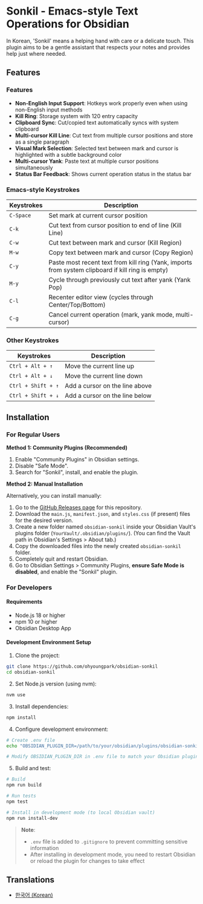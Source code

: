 # Sonkil - Emacs-style Text Operations for Obsidian

In Korean, 'Sonkil' means a helping hand with care or a delicate touch.
This plugin aims to be a gentle assistant that respects your notes and provides help just where needed.

## Features

### Features

- **Non-English Input Support**: Hotkeys work properly even when using non-English input methods
- **Kill Ring**: Storage system with 120 entry capacity
- **Clipboard Sync**: Cut/copied text automatically syncs with system clipboard
- **Multi-cursor Kill Line**: Cut text from multiple cursor positions and store as a single paragraph
- **Visual Mark Selection**: Selected text between mark and cursor is highlighted with a subtle background color
- **Multi-cursor Yank**: Paste text at multiple cursor positions simultaneously
- **Status Bar Feedback**: Shows current operation status in the status bar

### Emacs-style Keystrokes

| Keystrokes | Description                                                                                       |
| ---------- | ------------------------------------------------------------------------------------------------- |
| `C-Space`  | Set mark at current cursor position                                                               |
| `C-k`      | Cut text from cursor position to end of line (Kill Line)                                          |
| `C-w`      | Cut text between mark and cursor (Kill Region)                                                    |
| `M-w`      | Copy text between mark and cursor (Copy Region)                                                   |
| `C-y`      | Paste most recent text from kill ring (Yank, imports from system clipboard if kill ring is empty) |
| `M-y`      | Cycle through previously cut text after yank (Yank Pop)                                           |
| `C-l`      | Recenter editor view (cycles through Center/Top/Bottom)                                           |
| `C-g`      | Cancel current operation (mark, yank mode, multi-cursor)                                          |

### Other Keystrokes

| Keystrokes         | Description                    |
| ------------------ | ------------------------------ |
| `Ctrl + Alt + ↑`   | Move the current line up       |
| `Ctrl + Alt + ↓`   | Move the current line down     |
| `Ctrl + Shift + ↑` | Add a cursor on the line above |
| `Ctrl + Shift + ↓` | Add a cursor on the line below |

## Installation

### For Regular Users

**Method 1: Community Plugins (Recommended)**

1. Enable "Community Plugins" in Obsidian settings.
2. Disable "Safe Mode".
3. Search for "Sonkil", install, and enable the plugin.

**Method 2: Manual Installation**

Alternatively, you can install manually:

1.  Go to the [GitHub Releases page](https://github.com/ohyoungpark/obsidian-sonkil/releases) for this repository.
2.  Download the `main.js`, `manifest.json`, and `styles.css` (if present) files for the desired version.
3.  Create a new folder named `obsidian-sonkil` inside your Obsidian Vault's plugins folder (`YourVault/.obsidian/plugins/`). (You can find the Vault path in Obsidian's Settings > About tab.)
4.  Copy the downloaded files into the newly created `obsidian-sonkil` folder.
5.  Completely quit and restart Obsidian.
6.  Go to Obsidian Settings > Community Plugins, **ensure Safe Mode is disabled**, and enable the "Sonkil" plugin.

### For Developers

#### Requirements

- Node.js 18 or higher
- npm 10 or higher
- Obsidian Desktop App

#### Development Environment Setup

1. Clone the project:

```bash
git clone https://github.com/ohyoungpark/obsidian-sonkil
cd obsidian-sonkil
```

2. Set Node.js version (using nvm):

```bash
nvm use
```

3. Install dependencies:

```bash
npm install
```

4. Configure development environment:

```bash
# Create .env file
echo "OBSIDIAN_PLUGIN_DIR=/path/to/your/obsidian/plugins/obsidian-sonkil" > .env

# Modify OBSIDIAN_PLUGIN_DIR in .env file to match your Obsidian plugin directory path
```

5. Build and test:

```bash
# Build
npm run build

# Run tests
npm test

# Install in development mode (to local Obsidian vault)
npm run install-dev
```

> **Note**:
>
> - `.env` file is added to `.gitignore` to prevent committing sensitive information
> - After installing in development mode, you need to restart Obsidian or reload the plugin for changes to take effect

## Translations

- [한국어 (Korean)](README.ko.md)
